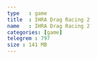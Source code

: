```yaml
---
type   : game
title  : IHRA Drag Racing 2
name   : IHRA Drag Racing 2
categories: [game]
telegrem : 797
size : 141 MB
---
```



